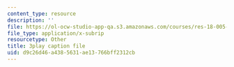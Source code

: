 ```yaml
---
content_type: resource
description: ''
file: https://ol-ocw-studio-app-qa.s3.amazonaws.com/courses/res-18-005-highlights-of-calculus-spring-2010/d9c26d46a4385631ae13766bff2312cb_kAv5pahIevE.vtt
file_type: application/x-subrip
resourcetype: Other
title: 3play caption file
uid: d9c26d46-a438-5631-ae13-766bff2312cb
---
```

